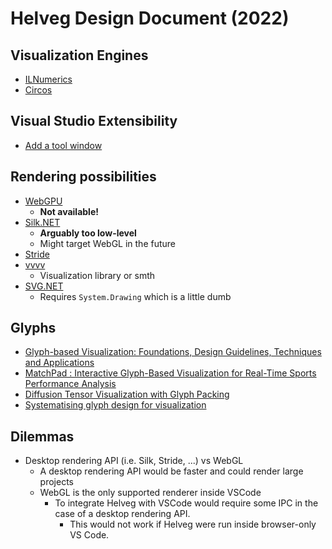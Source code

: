 # Helveg Design Document (2022)

## Visualization Engines

* [ILNumerics](https://ilnumerics.net/visualization-engine.html)
* [Circos](http://circos.ca/)

## Visual Studio Extensibility

* [Add a tool window](https://docs.microsoft.com/en-us/visualstudio/extensibility/adding-a-tool-window?view=vs-2022)

## Rendering possibilities

* [WebGPU](https://developer.chrome.com/docs/web-platform/webgpu/)
  * **Not available!**
* [Silk.NET](https://github.com/dotnet/Silk.NET)
  * **Arguably too low-level**
  * Might target WebGL in the future
* [Stride](https://github.com/stride3d/stride/)
* [vvvv](https://vvvv.org/#)
  * Visualization library or smth
* [SVG.NET](https://github.com/svg-net/SVG)
  * Requires `System.Drawing` which is a little dumb

## Glyphs

* [Glyph-based Visualization: Foundations, Design Guidelines,
Techniques and Applications](https://vis.uib.no/wp-content/papercite-data/pdfs/Borgo13GlyphBased.pdf)
* [MatchPad : Interactive Glyph-Based Visualization for Real-Time Sports Performance Analysis](https://www.researchgate.net/publication/262355245_MatchPad_Interactive_Glyph-Based_Visualization_for_Real-Time_Sports_Performance_Analysis)
* [Diffusion Tensor Visualization with Glyph Packing](https://ieeexplore.ieee.org/document/4015499)
* [Systematising glyph design for visualization](https://ora.ox.ac.uk/objects/uuid:b98ccce1-038f-4c0a-a259-7f53dfe06ac7)

## Dilemmas

* Desktop rendering API (i.e. Silk, Stride, ...) vs WebGL
  * A desktop rendering API would be faster and could render large projects
  * WebGL is the only supported renderer inside VSCode
    * To integrate Helveg with VSCode would require some IPC in the case of a desktop rendering API.
      * This would not work if Helveg were run inside browser-only VS Code.
